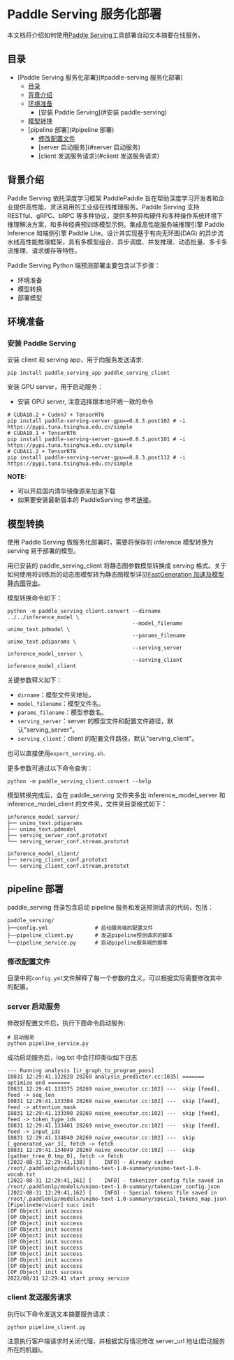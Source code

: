 # Paddle Serving 服务化部署

本文档将介绍如何使用[Paddle Serving](https://github.com/PaddlePaddle/Serving/blob/develop/README_CN.md)工具部署自动文本摘要在线服务。

## 目录
- [Paddle Serving 服务化部署](#paddle-serving 服务化部署)
  - [目录](#目录)
  - [背景介绍](#背景介绍)
  - [环境准备](#环境准备)
    - [安装 Paddle Serving](#安装 paddle-serving)
  - [模型转换](#模型转换)
  - [pipeline 部署](#pipeline 部署)
    - [修改配置文件](#修改配置文件)
    - [server 启动服务](#server 启动服务)
    - [client 发送服务请求](#client 发送服务请求)

## 背景介绍
Paddle Serving 依托深度学习框架 PaddlePaddle 旨在帮助深度学习开发者和企业提供高性能、灵活易用的工业级在线推理服务。Paddle Serving 支持 RESTful、gRPC、bRPC 等多种协议，提供多种异构硬件和多种操作系统环境下推理解决方案，和多种经典预训练模型示例。集成高性能服务端推理引擎 Paddle Inference 和端侧引擎 Paddle Lite。设计并实现基于有向无环图(DAG) 的异步流水线高性能推理框架，具有多模型组合、异步调度、并发推理、动态批量、多卡多流推理、请求缓存等特性。

Paddle Serving Python 端预测部署主要包含以下步骤：
- 环境准备
- 模型转换
- 部署模型

## 环境准备
### 安装 Paddle Serving
安装 client 和 serving app，用于向服务发送请求:
```shell
pip install paddle_serving_app paddle_serving_client
```
安装 GPU server，用于启动服务：

- 安装 GPU server, 注意选择跟本地环境一致的命令
```shell
# CUDA10.2 + Cudnn7 + TensorRT6
pip install paddle-serving-server-gpu==0.8.3.post102 # -i https://pypi.tuna.tsinghua.edu.cn/simple
# CUDA10.1 + TensorRT6
pip install paddle-serving-server-gpu==0.8.3.post101 # -i https://pypi.tuna.tsinghua.edu.cn/simple
# CUDA11.2 + TensorRT8
pip install paddle-serving-server-gpu==0.8.3.post112 # -i https://pypi.tuna.tsinghua.edu.cn/simple
```

**NOTE:**
- 可以开启国内清华镜像源来加速下载
- 如果要安装最新版本的 PaddleServing 参考[链接](https://github.com/PaddlePaddle/Serving/blob/develop/doc/Latest_Packages_CN.md)。


## 模型转换

使用 Paddle Serving 做服务化部署时，需要将保存的 inference 模型转换为 serving 易于部署的模型。

用已安装的 paddle_serving_client 将静态图参数模型转换成 serving 格式。关于如何使用将训练后的动态图模型转为静态图模型详见[FastGeneration 加速及模型静态图导出](../../README.md)。

模型转换命令如下：
```shell
python -m paddle_serving_client.convert --dirname ../../inference_model \
                                        --model_filename unimo_text.pdmodel \
                                        --params_filename unimo_text.pdiparams \
                                        --serving_server inference_model_server \
                                        --serving_client inference_model_client
```
关键参数释义如下：
* `dirname`：模型文件夹地址。
* `model_filename`：模型文件名。
* `params_filename`：模型参数名。
* `serving_server`：server 的模型文件和配置文件路径，默认"serving_server"。
* `serving_client`：client 的配置文件路径，默认"serving_client"。

也可以直接使用`export_serving.sh`.

更多参数可通过以下命令查询：
```shell
python -m paddle_serving_client.convert --help
```
模型转换完成后，会在 paddle_serving 文件夹多出 inference_model_server 和 inference_model_client 的文件夹，文件夹目录格式如下：
```
inference_model_server/
├── unimo_text.pdiparams
├── unimo_text.pdmodel
├── serving_server_conf.prototxt
└── serving_server_conf.stream.prototxt

inference_model_client/
├── serving_client_conf.prototxt
└── serving_client_conf.stream.prototxt
```

## pipeline 部署

paddle_serving 目录包含启动 pipeline 服务和发送预测请求的代码，包括：
```
paddle_serving/
├──config.yml               # 启动服务端的配置文件
├──pipeline_client.py       # 发送pipeline预测请求的脚本
└──pipeline_service.py      # 启动pipeline服务端的脚本
```

### 修改配置文件
目录中的`config.yml`文件解释了每一个参数的含义，可以根据实际需要修改其中的配置。

### server 启动服务
修改好配置文件后，执行下面命令启动服务:
```shell
# 启动服务
python pipeline_service.py
```
成功启动服务后，log.txt 中会打印类似如下日志
```
--- Running analysis [ir_graph_to_program_pass]
I0831 12:29:41.132828 28269 analysis_predictor.cc:1035] ======= optimize end =======
I0831 12:29:41.133375 28269 naive_executor.cc:102] ---  skip [feed], feed -> seq_len
I0831 12:29:41.133384 28269 naive_executor.cc:102] ---  skip [feed], feed -> attention_mask
I0831 12:29:41.133390 28269 naive_executor.cc:102] ---  skip [feed], feed -> token_type_ids
I0831 12:29:41.133401 28269 naive_executor.cc:102] ---  skip [feed], feed -> input_ids
I0831 12:29:41.134040 28269 naive_executor.cc:102] ---  skip [_generated_var_3], fetch -> fetch
I0831 12:29:41.134049 28269 naive_executor.cc:102] ---  skip [gather_tree_0.tmp_0], fetch -> fetch
[2022-08-31 12:29:41,138] [    INFO] - Already cached /root/.paddlenlp/models/unimo-text-1.0-summary/unimo-text-1.0-vocab.txt
[2022-08-31 12:29:41,161] [    INFO] - tokenizer config file saved in /root/.paddlenlp/models/unimo-text-1.0-summary/tokenizer_config.json
[2022-08-31 12:29:41,162] [    INFO] - Special tokens file saved in /root/.paddlenlp/models/unimo-text-1.0-summary/special_tokens_map.json
[PipelineServicer] succ init
[OP Object] init success
[OP Object] init success
[OP Object] init success
[OP Object] init success
[OP Object] init success
[OP Object] init success
[OP Object] init success
[OP Object] init success
[OP Object] init success
[OP Object] init success
[OP Object] init success
2022/08/31 12:29:41 start proxy service
```

### client 发送服务请求
执行以下命令发送文本摘要服务请求：
```shell
python pipeline_client.py
```
注意执行客户端请求时关闭代理，并根据实际情况修改 server_url 地址(启动服务所在的机器)。
